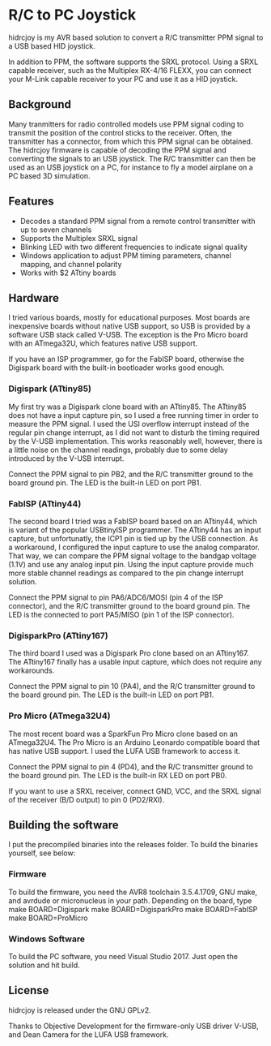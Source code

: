# R/C to PC Joystick

hidrcjoy is my AVR based solution to convert a R/C transmitter PPM signal to a USB based HID joystick.

In addition to PPM, the software supports the SRXL protocol. Using a SRXL capable receiver, such as the Multiplex RX-4/16 FLEXX, you can connect your M-Link capable receiver to your PC and use it as a HID joystick.

## Background

Many tranmitters for radio controlled models use PPM signal coding to transmit the position of the control sticks to the receiver. Often, the transmitter has a connector, from which this PPM signal can be obtained. The hidrcjoy firmware is capable of decoding the PPM signal and converting the signals to an USB joystick. The R/C transmitter can then be used as an USB joystick on a PC, for instance to fly a model airplane on a PC based 3D simulation.

## Features

- Decodes a standard PPM signal from a remote control transmitter with up to seven channels
- Supports the Multiplex SRXL signal
- Blinking LED with two different frequencies to indicate signal quality
- Windows application to adjust PPM timing parameters, channel mapping, and channel polarity
- Works with $2 ATtiny boards

## Hardware

I tried various boards, mostly for educational purposes. Most boards are inexpensive boards without native USB support, so USB is provided by a software USB stack called V-USB. The exception is the Pro Micro board with an ATmega32U, which features native USB support.

If you have an ISP programmer, go for the FabISP board, otherwise the Digispark board with the built-in bootloader works good enough.

### Digispark (ATtiny85)

My first try was a Digispark clone board with an ATtiny85. The ATtiny85 does not have a input capture pin, so I used a free running timer in order to measure the PPM signal. I used the USI overflow interrupt instead of the regular pin change interrupt, as I did not want to disturb the timing required by the V-USB implementation. This works reasonably well, however, there is a little noise on the channel readings, probably due to some delay introduced by the V-USB interrupt.

Connect the PPM signal to pin PB2, and the R/C transmitter ground to the board ground pin. The LED is the built-in LED on port PB1.

### FabISP (ATtiny44)

The second board I tried was a FabISP board based on an ATtiny44, which is variant of the popular USBtinyISP programmer. The ATtiny44 has an input capture, but unfortunatly, the ICP1 pin is tied up by the USB connection. As a workaround, I configured the input capture to use the analog comparator. That way, we can compare the PPM signal voltage to the bandgap voltage (1.1V) and use any analog input pin. Using the input capture provide much more stable channel readings as compared to the pin change interrupt solution.

Connect the PPM signal to pin PA6/ADC6/MOSI (pin 4 of the ISP connector), and the R/C transmitter ground to the board ground pin. The LED is the connected to port PA5/MISO (pin 1 of the ISP connector).

### DigisparkPro (ATtiny167)

The third board I used was a Digispark Pro clone based on an ATtiny167. The ATtiny167 finally has a usable input capture, which does not require any workarounds.

Connect the PPM signal to pin 10 (PA4), and the R/C transmitter ground to the board ground pin. The LED is the built-in LED on port PB1.

### Pro Micro (ATmega32U4)

The most recent board was a SparkFun Pro Micro clone based on an ATmega32U4. The Pro Micro is an Arduino Leonardo compatible board that has native USB support. I used the LUFA USB framework to access it.

Connect the PPM signal to pin 4 (PD4), and the R/C transmitter ground to the board ground pin. The LED is the built-in RX LED on port PB0.

If you want to use a SRXL receiver, connect GND, VCC, and the SRXL signal of the receiver (B/D output) to pin 0 (PD2/RXI).

## Building the software

I put the precompiled binaries into the releases folder. To build the binaries yourself, see below:

### Firmware

To build the firmware, you need the AVR8 toolchain 3.5.4.1709, GNU make, and avrdude or micronucleus in your path. Depending on the board, type
make BOARD=Digispark
make BOARD=DigisparkPro
make BOARD=FabISP
make BOARD=ProMicro

### Windows Software

To build the PC software, you need Visual Studio 2017. Just open the solution and hit build.

## License

hidrcjoy is released under the GNU GPLv2.

Thanks to Objective Development for the firmware-only USB driver V-USB, and Dean Camera for the LUFA USB framework.
